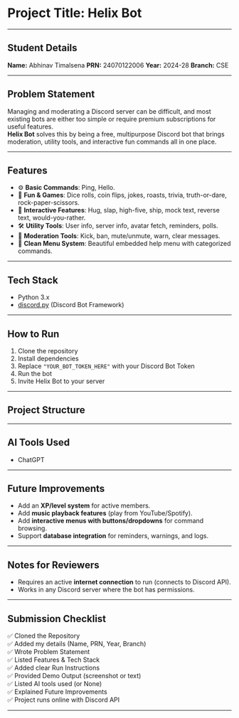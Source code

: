 # Project Title: Helix Bot

---

## Student Details  
**Name:** Abhinav Timalsena
**PRN:** 24070122006
**Year:** 2024-28 
**Branch:** CSE

---

## Problem Statement  
Managing and moderating a Discord server can be difficult, and most existing bots are either too simple or require premium subscriptions for useful features.  
**Helix Bot** solves this by being a free, multipurpose Discord bot that brings moderation, utility tools, and interactive fun commands all in one place.

---

## Features  
- ⚙️ **Basic Commands**: Ping, Hello.  
- 🎲 **Fun & Games**: Dice rolls, coin flips, jokes, roasts, trivia, truth-or-dare, rock-paper-scissors.  
- 🌟 **Interactive Features**: Hug, slap, high-five, ship, mock text, reverse text, would-you-rather.  
- 🛠 **Utility Tools**: User info, server info, avatar fetch, reminders, polls.  
- 🔧 **Moderation Tools**: Kick, ban, mute/unmute, warn, clear messages.  
- 📜 **Clean Menu System**: Beautiful embedded help menu with categorized commands.  

---

## Tech Stack  
- Python 3.x  
- [discord.py](https://discordpy.readthedocs.io/en/stable/) (Discord Bot Framework)  

---

## How to Run  
1. Clone the repository  
2. Install dependencies  
3. Replace `"YOUR_BOT_TOKEN_HERE"` with your Discord Bot Token  
4. Run the bot  
5. Invite Helix Bot to your server  

---

## Project Structure  

---

## AI Tools Used  
- ChatGPT

---

## Future Improvements  
- Add an **XP/level system** for active members.  
- Add **music playback features** (play from YouTube/Spotify).  
- Add **interactive menus with buttons/dropdowns** for command browsing.  
- Support **database integration** for reminders, warnings, and logs.  

---

## Notes for Reviewers  
- Requires an active **internet connection** to run (connects to Discord API).  
- Works in any Discord server where the bot has permissions.  

---

## Submission Checklist  
✅ Cloned the Repository  
✅ Added my details (Name, PRN, Year, Branch)  
✅ Wrote Problem Statement  
✅ Listed Features & Tech Stack  
✅ Added clear Run Instructions  
✅ Provided Demo Output (screenshot or text)  
✅ Listed AI tools used (or None)  
✅ Explained Future Improvements  
✅ Project runs online with Discord API  

---

